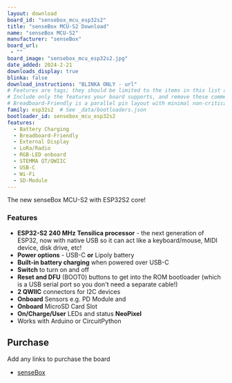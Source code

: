 ```yaml
---
layout: download
board_id: "sensebox_mcu_esp32s2"
title: "senseBox MCU-S2 Download"
name: "senseBox MCU-S2"
manufacturer: "senseBox"
board_url:
 - ""
board_image: "sensebox_mcu_esp32s2.jpg"
date_added: 2024-2-21
downloads_display: true
blinka: false
download_instructions: "BLINKA ONLY - url"
# Features are tags; they should be limited to the items in this list and spelled exactly the same.
# Include only the features your board supports, and remove these comment lines before committing.
# Breadboard-Friendly is a parallel pin layout with minimal non-critical perpendicular pins
family: esp32s2  # See _data/bootloaders.json
bootloader_id: sensebox_mcu_esp32s2
features:
  - Battery Charging
  - Breadboard-Friendly
  - External Display
  - LoRa/Radio
  - RGB-LED onboard
  - STEMMA QT/QWIIC
  - USB-C
  - Wi-Fi
  - SD-Module
---
```


The new senseBox MCU-S2 with ESP32S2 core!


### Features
- **ESP32-S2 240 MHz Tensilica processor** - the next generation of ESP32, now with native USB so it can act like a keyboard/mouse, MIDI device, disk drive, etc!
- **Power options** - USB-C **or** Lipoly battery
- **Built-in battery charging** when powered over USB-C
- **Switch** to turn on and off
- **Reset and DFU** (BOOT0) buttons to get into the ROM bootloader (which is a USB serial port so you don't need a separate cable!)
- **2 QWIIC** connectors for I2C devices
- **Onboard** Sensors e.g. PD Module and 
- **Onboard** MicroSD Card Slot
- **On/Charge/User** LEDs and status **NeoPixel** 
- Works with Arduino or CircuitPython

## Purchase
Add any links to purchase the board
* [senseBox](https://sensebox.kaufen/product/sensebox-mcu-s2-mpu)
